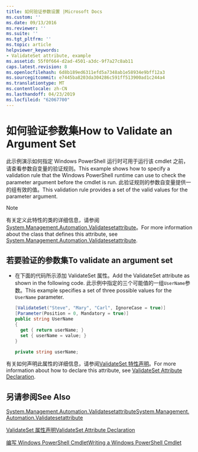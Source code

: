 ```yaml
---
title: 如何验证参数设置 |Microsoft Docs
ms.custom: ''
ms.date: 09/13/2016
ms.reviewer: ''
ms.suite: ''
ms.tgt_pltfrm: ''
ms.topic: article
helpviewer_keywords:
- ValidateSet attribute, example
ms.assetid: 55f0f664-d2ad-4501-a3dc-9f7a27c8ab11
caps.latest.revision: 8
ms.openlocfilehash: 6d8b189ed6311efd5a7348ab1e58934e9bff12a3
ms.sourcegitcommit: e7445ba8203da304286c591ff513900ad1c244a4
ms.translationtype: MT
ms.contentlocale: zh-CN
ms.lasthandoff: 04/23/2019
ms.locfileid: "62067700"
---
```

# <a name="how-to-validate-an-argument-set"></a><span data-ttu-id="e35d4-102">如何验证参数集</span><span class="sxs-lookup"><span data-stu-id="e35d4-102">How to Validate an Argument Set</span></span>

<span data-ttu-id="e35d4-103">此示例演示如何指定 Windows PowerShell 运行时可用于运行该 cmdlet 之前，请查看参数自变量的验证规则。</span><span class="sxs-lookup"><span data-stu-id="e35d4-103">This example shows how to specify a validation rule that the Windows PowerShell runtime can use to check the parameter argument before the cmdlet is run.</span></span> <span data-ttu-id="e35d4-104">此验证规则的参数自变量提供一的组有效的值。</span><span class="sxs-lookup"><span data-stu-id="e35d4-104">This validation rule provides a set of the valid values for the parameter argument.</span></span>

> [!NOTE]
> <span data-ttu-id="e35d4-105">有关定义此特性的类的详细信息，请参阅[System.Management.Automation.Validatesetattribute](/dotnet/api/System.Management.Automation.ValidateSetAttribute)。</span><span class="sxs-lookup"><span data-stu-id="e35d4-105">For more information about the class that defines this attribute, see [System.Management.Automation.Validatesetattribute](/dotnet/api/System.Management.Automation.ValidateSetAttribute).</span></span>

## <a name="to-validate-an-argument-set"></a><span data-ttu-id="e35d4-106">若要验证的参数集</span><span class="sxs-lookup"><span data-stu-id="e35d4-106">To validate an argument set</span></span>

- <span data-ttu-id="e35d4-107">在下面的代码所示添加 ValidateSet 属性。</span><span class="sxs-lookup"><span data-stu-id="e35d4-107">Add the ValidateSet attribute as shown in the following code.</span></span> <span data-ttu-id="e35d4-108">此示例中指定的三个可能值的一组`UserName`参数。</span><span class="sxs-lookup"><span data-stu-id="e35d4-108">This example specifies a set of three possible values for the `UserName` parameter.</span></span>

    ```csharp
    [ValidateSet("Steve", "Mary", "Carl", IgnoreCase = true)]
    [Parameter(Position = 0, Mandatory = true)]
    public string UserName
    {
      get { return userName; }
      set { userName = value; }
    }

    private string userName;
    ```

<span data-ttu-id="e35d4-109">有关如何声明此属性的详细信息，请参阅[ValidateSet 特性声明](./validateset-attribute-declaration.md)。</span><span class="sxs-lookup"><span data-stu-id="e35d4-109">For more information about how to declare this attribute, see [ValidateSet Attribute Declaration](./validateset-attribute-declaration.md).</span></span>

## <a name="see-also"></a><span data-ttu-id="e35d4-110">另请参阅</span><span class="sxs-lookup"><span data-stu-id="e35d4-110">See Also</span></span>

[<span data-ttu-id="e35d4-111">System.Management.Automation.Validatesetattribute</span><span class="sxs-lookup"><span data-stu-id="e35d4-111">System.Management.Automation.Validatesetattribute</span></span>](/dotnet/api/System.Management.Automation.ValidateSetAttribute)

[<span data-ttu-id="e35d4-112">ValidateSet 属性声明</span><span class="sxs-lookup"><span data-stu-id="e35d4-112">ValidateSet Attribute Declaration</span></span>](./validateset-attribute-declaration.md)

[<span data-ttu-id="e35d4-113">编写 Windows PowerShell Cmdlet</span><span class="sxs-lookup"><span data-stu-id="e35d4-113">Writing a Windows PowerShell Cmdlet</span></span>](./writing-a-windows-powershell-cmdlet.md)
